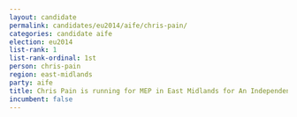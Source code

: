 ```yaml
---
layout: candidate
permalink: candidates/eu2014/aife/chris-pain/
categories: candidate aife
election: eu2014
list-rank: 1
list-rank-ordinal: 1st
person: chris-pain
region: east-midlands
party: aife
title: Chris Pain is running for MEP in East Midlands for An Independence From Europe
incumbent: false
---
```

